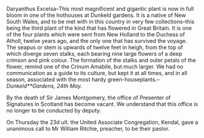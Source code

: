 Daryanthus Excelsa–This most magnificent
                    and gigantic plant is now in full bloom in one of the hothouses at
                    Dunkeld gardens. It is a native of New South Wales, and to be met with in
                    this country in very few collections–this being the third plant of
                    the kind that has flowered in Great Britain. It is one of the four
                    plants which were sent from New Holland to the Duchess of Atholl, twelve
                    years ago, and the only one that has survived the voyage. The seapus or
                    stem is upwards of twelve feet in heigh, from the top of which diverge
                    seven stalks, each bearing nine large flowers of a deep crimson and pink
                    colour. The formation of the stalks and outer petals of the
                    flower, remind one of the Crinum Amabile, but much larger.
                    We had no communication as a guide to its culture, but kept it at all
                    times, and in all season, associated with the most hardy
                        green-houseplants.–*Dunkeld**Gardens, 24th May.*By the death of Sir James Montgomery, the office of Presenter of Signatures
                    in Scotland has become vacant. We understand that this office is
                    no longer to be conducted by deputy.On Thursday the 23d ult. the United Associate Congregation, Kendal, gave a
                    unanimous call to Mr William Ritchie, preacher, to be their pastor.
